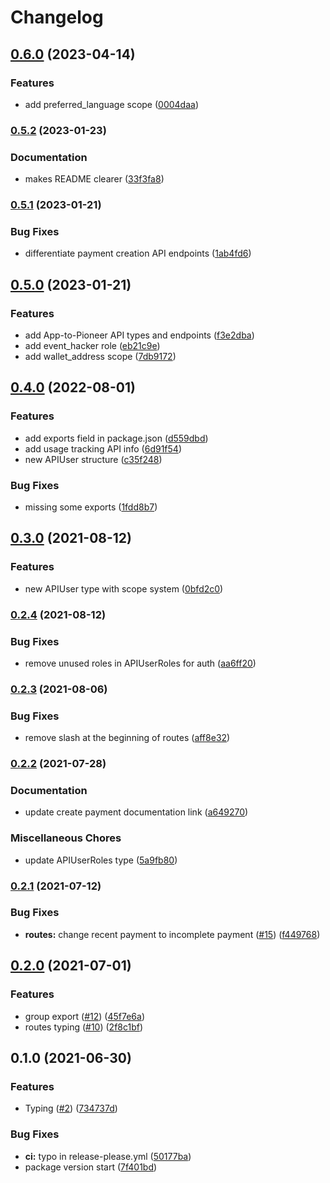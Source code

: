 # Changelog

## [0.6.0](https://www.github.com/pinetwork-js/api-typing/compare/v0.5.2...v0.6.0) (2023-04-14)


### Features

* add preferred_language scope ([0004daa](https://www.github.com/pinetwork-js/api-typing/commit/0004daa14551ff55736b83a1b04cd5c0866308c0))

### [0.5.2](https://www.github.com/PiNetwork-js/api-typing/compare/v0.5.1...v0.5.2) (2023-01-23)


### Documentation

* makes README clearer ([33f3fa8](https://www.github.com/PiNetwork-js/api-typing/commit/33f3fa8f38a8b5f664a22d7c5c1ed333193bf93e))

### [0.5.1](https://www.github.com/PiNetwork-js/api-typing/compare/v0.5.0...v0.5.1) (2023-01-21)


### Bug Fixes

* differentiate payment creation API endpoints ([1ab4fd6](https://www.github.com/PiNetwork-js/api-typing/commit/1ab4fd6f685d5b7a491a8e924bfbb274d13d2897))

## [0.5.0](https://www.github.com/PiNetwork-js/api-typing/compare/v0.4.0...v0.5.0) (2023-01-21)


### Features

* add App-to-Pioneer API types and endpoints ([f3e2dba](https://www.github.com/PiNetwork-js/api-typing/commit/f3e2dba7d652aae05cdd3adb5a37cc5db2319a24))
* add event_hacker role ([eb21c9e](https://www.github.com/PiNetwork-js/api-typing/commit/eb21c9e73caec060b2ef1edf590d13007a45da5a))
* add wallet_address scope ([7db9172](https://www.github.com/PiNetwork-js/api-typing/commit/7db9172999b8dd7dc46279bdd43e9c2f4f443fae))

## [0.4.0](https://www.github.com/PiNetwork-js/api-typing/compare/v0.3.0...v0.4.0) (2022-08-01)


### Features

* add exports field in package.json ([d559dbd](https://www.github.com/PiNetwork-js/api-typing/commit/d559dbdc0fabf3f4b500f930e86d52c87670e826))
* add usage tracking API info ([6d91f54](https://www.github.com/PiNetwork-js/api-typing/commit/6d91f541a2999822c62cfd572b47cfe4e0908ccd))
* new APIUser structure ([c35f248](https://www.github.com/PiNetwork-js/api-typing/commit/c35f24862e6273866df57a7952242a1f2614c56f))


### Bug Fixes

* missing some exports ([1fdd8b7](https://www.github.com/PiNetwork-js/api-typing/commit/1fdd8b7877f7fd03cc26aa21fa2b48d14ab68bf5))

## [0.3.0](https://www.github.com/PiNetwork-js/api-typing/compare/v0.2.4...v0.3.0) (2021-08-12)


### Features

* new APIUser type with scope system ([0bfd2c0](https://www.github.com/PiNetwork-js/api-typing/commit/0bfd2c0da9c3c187ff2c11380cb1c4fc7b5d7c17))

### [0.2.4](https://www.github.com/PiNetwork-js/api-typing/compare/v0.2.3...v0.2.4) (2021-08-12)


### Bug Fixes

* remove unused roles in APIUserRoles for auth ([aa6ff20](https://www.github.com/PiNetwork-js/api-typing/commit/aa6ff20d0141cc8b675c6760f2ebeb7f29c786f6))

### [0.2.3](https://www.github.com/PiNetwork-js/api-typing/compare/v0.2.2...v0.2.3) (2021-08-06)


### Bug Fixes

* remove slash at the beginning of routes ([aff8e32](https://www.github.com/PiNetwork-js/api-typing/commit/aff8e3286567de70174cad4e10fd6c887400b29f))

### [0.2.2](https://www.github.com/PiNetwork-js/api-typing/compare/v0.2.1...v0.2.2) (2021-07-28)


### Documentation

* update create payment documentation link ([a649270](https://www.github.com/PiNetwork-js/api-typing/commit/a64927082961ae6c0ea3c5569f13ab535c94d7aa))


### Miscellaneous Chores

* update APIUserRoles type ([5a9fb80](https://www.github.com/PiNetwork-js/api-typing/commit/5a9fb8081a185f803e9ab273ef8965594f2eeddb))


### [0.2.1](https://www.github.com/PiNetwork-js/api-typing/compare/v0.2.0...v0.2.1) (2021-07-12)


### Bug Fixes

* **routes:** change recent payment to incomplete payment ([#15](https://www.github.com/PiNetwork-js/api-typing/issues/15)) ([f449768](https://www.github.com/PiNetwork-js/api-typing/commit/f44976874daad4ff4b7514648d3edb86470acd7c))

## [0.2.0](https://www.github.com/PiNetwork-js/api-typing/compare/v0.1.0...v0.2.0) (2021-07-01)


### Features

* group export ([#12](https://www.github.com/PiNetwork-js/api-typing/issues/12)) ([45f7e6a](https://www.github.com/PiNetwork-js/api-typing/commit/45f7e6afe8e9102e4be189ff472d1337b1b2c1f9))
* routes typing ([#10](https://www.github.com/PiNetwork-js/api-typing/issues/10)) ([2f8c1bf](https://www.github.com/PiNetwork-js/api-typing/commit/2f8c1bf00bae036c43cfbc6ddb25f3444826ab85))

## 0.1.0 (2021-06-30)


### Features

* Typing ([#2](https://www.github.com/PiNetwork-js/api-typing/issues/2)) ([734737d](https://www.github.com/PiNetwork-js/api-typing/commit/734737ddf2c22c57f2e05e6a10b2df93ed3cd103))


### Bug Fixes

* **ci:** typo in release-please.yml ([50177ba](https://www.github.com/PiNetwork-js/api-typing/commit/50177bac679fcca8e6c975866c609e5dca423952))
* package version start ([7f401bd](https://www.github.com/PiNetwork-js/api-typing/commit/7f401bd6f6a1ae9d257508dc4469fffa15e31dc6))
